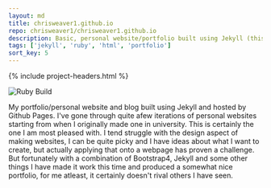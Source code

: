 ```yaml
---
layout: md
title: chrisweaver1.github.io
repo: chrisweaver1/chrisweaver1.github.io
description: Basic, personal website/portfolio built using Jekyll (this) 
tags: ['jekyll', 'ruby', 'html', 'portfolio']
sort_key: 5
---
```


{% include project-headers.html %}

![Ruby Build](https://github.com/ChrisWeaver1/chrisweaver1.github.io/workflows/Ruby%20Build/badge.svg?branch=master)

My portfolio/personal website and blog built using Jekyll and hosted by Github Pages. I've gone through quite afew iterations of personal websites starting from when I originally made one in university. This is certainly the one I am most pleased with. I tend struggle with the design aspect of making websites, I can be quite picky and I have ideas about what I want to create, but actually applying that onto a webpage has proven a challenge. But fortunately with a combination of Bootstrap4, Jekyll and some other things I have made it work this time and produced a somewhat nice portfolio, for me atleast, it certainly doesn't rival others I have seen.